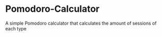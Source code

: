 # Pomodoro-Calculator
A simple Pomodoro calculator that calculates the amount of sessions of each type
